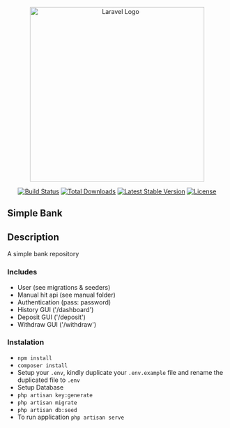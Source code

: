 <p align="center"><a href="https://laravel.com" target="_blank"><img src="https://raw.githubusercontent.com/laravel/art/master/logo-lockup/5%20SVG/2%20CMYK/1%20Full%20Color/laravel-logolockup-cmyk-red.svg" width="400" alt="Laravel Logo"></a></p>

<p align="center">
<a href="https://github.com/laravel/framework/actions"><img src="https://github.com/laravel/framework/workflows/tests/badge.svg" alt="Build Status"></a>
<a href="https://packagist.org/packages/laravel/framework"><img src="https://img.shields.io/packagist/dt/laravel/framework" alt="Total Downloads"></a>
<a href="https://packagist.org/packages/laravel/framework"><img src="https://img.shields.io/packagist/v/laravel/framework" alt="Latest Stable Version"></a>
<a href="https://packagist.org/packages/laravel/framework"><img src="https://img.shields.io/packagist/l/laravel/framework" alt="License"></a>
</p>

## Simple Bank

## Description

A simple bank repository

### Includes

-   User (see migrations & seeders)
-   Manual hit api (see manual folder)
-   Authentication (pass: password)
-   History GUI ('/dashboard')
-   Deposit GUI ('/deposit')
-   Withdraw GUI ('/withdraw')

### Instalation

-   `npm install`
-   `composer install`
-   Setup your `.env`, kindly duplicate your `.env.example` file and rename the duplicated file to `.env`
-   Setup Database
-   `php artisan key:generate`
-   `php artisan migrate`
-   `php artisan db:seed`
-   To run application `php artisan serve`
